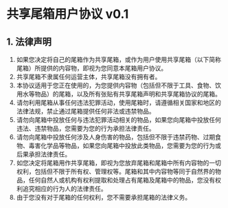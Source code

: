 # 共享尾箱用户协议 v0.1

## 1. 法律声明

1) 如果您决定将自己的尾箱作为共享尾箱，或作为用户使用共享尾箱（以下简称尾箱）所提供的内容物，即视为您同意本尾箱用户协议。
2) 共享尾箱不隶属任何运营主体，共享尾箱没有拥有者。
3) 本协议适用于您正在使用的，为您提供内容物（包括但不限于工具、食物、饮用水等物品）的尾箱，以及所有张贴有共享尾箱声明和共享尾箱协议的尾箱。
4) 请勿利用尾箱从事任何违法犯罪活动，使用尾箱时，请遵循相关国家和地区的法律法规，禁止通过尾箱提供任何非法或违禁物品。
5) 请勿向尾箱中投放任何与违法犯罪活动相关的物品，如果您向尾箱中投放任何违法、违禁物品，您需要为您的行为承担法律责任。
6) 请勿向尾箱中投放任何涉及人身伤害的物品，包括但不限于违禁药物、过期食物、毒害化学品等物品，如果您向尾箱中投放此类物品，您需要为您的行为或后果承担法律责任。
7) 如您决定将尾箱用作共享尾箱，即视为您放弃尾箱和尾箱中所有内容物的一切权利，包括但不限于所有权、管理权等。尾箱和其中内容物等同于自然界的物品，任何自然人或机构有权利提取和处理占有尾箱及尾箱中的物品，您没有权利追究相应的行为人的法律责任。
8) 由于您没有对于尾箱的任何权利，您不需要承担尾箱的法律义务。


